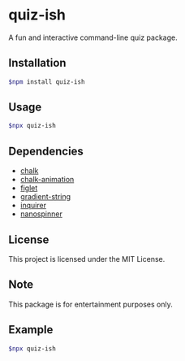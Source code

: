 # quiz-ish

A fun and interactive command-line quiz package.

## Installation
```sh
$npm install quiz-ish
```

## Usage
```sh
$npx quiz-ish
```

## Dependencies
- [chalk](https://www.npmjs.com/package/chalk)
- [chalk-animation](https://www.npmjs.com/package/chalk-animation)
- [figlet](https://www.npmjs.com/package/figlet)
- [gradient-string](https://www.npmjs.com/package/gradient-string)
- [inquirer](https://www.npmjs.com/package/inquirer)
- [nanospinner](https://www.npmjs.com/package/nanospinner)

## License
This project is licensed under the MIT License.

## Note
This package is for entertainment purposes only.

## Example 
```sh
$npx quiz-ish
```
